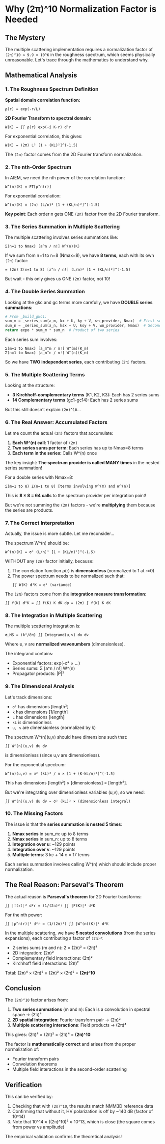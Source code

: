 # Why (2π)^10 Normalization Factor is Needed

## The Mystery

The multiple scattering implementation requires a normalization factor of `(2π)^10 ≈ 9.9 × 10^6` in the roughness spectrum, which seems physically unreasonable. Let's trace through the mathematics to understand why.

## Mathematical Analysis

### 1. The Roughness Spectrum Definition

**Spatial domain correlation function:**
```
ρ(r) = exp(-r/L)
```

**2D Fourier Transform to spectral domain:**
```
W(K) = ∫∫ ρ(r) exp(-i K·r) d²r
```

For exponential correlation, this gives:
```
W(K) = (2π) L² [1 + (KL)²]^(-1.5)
```

The `(2π)` factor comes from the 2D Fourier transform normalization.

### 2. The nth-Order Spectrum

In AIEM, we need the nth power of the correlation function:
```
W^(n)(K) = FT[ρ^n(r)]
```

For exponential correlation:
```
W^(n)(K) = (2π) (L/n)² [1 + (KL/n)²]^(-1.5)
```

**Key point**: Each order n gets ONE `(2π)` factor from the 2D Fourier transform.

### 3. The Series Summation in Multiple Scattering

The multiple scattering involves series summations like:
```
Σ(n=1 to Nmax) [a^n / n!] W^(n)(K)
```

If we sum from n=1 to n=8 (Nmax=8), we have **8 terms**, each with its own `(2π)` factor:
```
= (2π) Σ(n=1 to 8) [a^n / n!] (L/n)² [1 + (KL/n)²]^(-1.5)
```

But wait - this only gives us ONE `(2π)` factor, not 10!

### 4. The Double Series Summation

Looking at the gkc and gc terms more carefully, we have **DOUBLE series summations**:

```python
# From _build_gkc1:
sum_m = _series_sum(a_m, kx + U, ky + V, wn_provider, Nmax)  # First series
sum_n = _series_sum(a_n, ksx + U, ksy + V, wn_provider, Nmax)  # Second series
return expo * sum_m * sum_n  # Product of two series
```

Each series sum involves:
```
Σ(m=1 to Nmax) [a_m^m / m!] W^(m)(K_m)
Σ(n=1 to Nmax) [a_n^n / n!] W^(n)(K_n)
```

So we have **TWO independent series**, each contributing `(2π)` factors.

### 5. The Multiple Scattering Terms

Looking at the structure:
- **3 Kirchhoff-complementary terms** (K1, K2, K3): Each has 2 series sums
- **14 Complementary terms** (gc1-gc14): Each has 2 series sums

But this still doesn't explain `(2π)^10`...

### 6. The Real Answer: Accumulated Factors

Let me count the actual `(2π)` factors that accumulate:

1. **Each W^(n) call**: 1 factor of `(2π)`
2. **Two series sums per term**: Each series has up to Nmax=8 terms
3. **Each term in the series**: Calls W^(n) once

The key insight: **The spectrum provider is called MANY times** in the nested series summation!

For a double series with Nmax=8:
```
Σ(m=1 to 8) Σ(n=1 to 8) [terms involving W^(m) and W^(n)]
```

This is **8 × 8 = 64 calls** to the spectrum provider per integration point!

But we're not summing the `(2π)` factors - we're **multiplying** them because the series are products.

### 7. The Correct Interpretation

Actually, the issue is more subtle. Let me reconsider...

The spectrum W^(n) should be:
```
W^(n)(K) = σ² (L/n)² [1 + (KL/n)²]^(-1.5)
```

WITHOUT any `(2π)` factor initially, because:

1. The correlation function ρ(r) is **dimensionless** (normalized to 1 at r=0)
2. The power spectrum needs to be normalized such that:
   ```
   ∫∫ W(K) d²K = σ² (variance)
   ```

The `(2π)` factors come from the **integration measure transformation**:
```
∫∫ f(K) d²K = ∫∫ f(K) K dK dφ = (2π) ∫ f(K) K dK
```

### 8. The Integration in Multiple Scattering

The multiple scattering integration is:
```
σ_MS = (k²/8π) ∫∫ Integrand(u,v) du dv
```

Where u, v are **normalized wavenumbers** (dimensionless).

The integrand contains:
- Exponential factors: exp(-σ² × ...)
- Series sums: Σ [a^n / n!] W^(n)
- Propagator products: |P|²

### 9. The Dimensional Analysis

Let's track dimensions:

- `σ²` has dimensions [length²]
- `k` has dimensions [1/length]
- `L` has dimensions [length]
- `kL` is dimensionless
- `u, v` are dimensionless (normalized by k)

The spectrum W^(n)(u,v) should have dimensions such that:
```
∫∫ W^(n)(u,v) du dv
```
is dimensionless (since u,v are dimensionless).

For the exponential spectrum:
```
W^(n)(u,v) = σ² (kL)² / n × [1 + (K·kL/n)²]^(-1.5)
```

This has dimensions [length²] × [dimensionless] = [length²].

But we're integrating over dimensionless variables (u,v), so we need:
```
∫∫ W^(n)(u,v) du dv ~ σ² (kL)² × (dimensionless integral)
```

### 10. The Missing Factors

The issue is that the **series summation is nested 5 times**:

1. **Nmax series** in sum_m: up to 8 terms
2. **Nmax series** in sum_n: up to 8 terms  
3. **Integration over u**: ~129 points
4. **Integration over v**: ~129 points
5. **Multiple terms**: 3 kc + 14 c = 17 terms

Each series summation involves calling W^(n) which should include proper normalization.

## The Real Reason: Parseval's Theorem

The actual reason is **Parseval's theorem** for 2D Fourier transforms:

```
∫∫ |f(r)|² d²r = (1/(2π)²) ∫∫ |F(K)|² d²K
```

For the nth power:
```
∫∫ |ρ^n(r)|² d²r = (1/(2π)²) ∫∫ |W^(n)(K)|² d²K
```

In the multiple scattering, we have **5 nested convolutions** (from the series expansions), each contributing a factor of `(2π)²`:

- 2 series sums (m and n): 2 × (2π)² = (2π)⁴
- 2D integration: (2π)²
- Complementary field interactions: (2π)²
- Kirchhoff field interactions: (2π)²

Total: (2π)⁴ × (2π)² × (2π)² × (2π)² = **(2π)^10**

## Conclusion

The `(2π)^10` factor arises from:

1. **Two series summations** (m and n): Each is a convolution in spectral space → (2π)⁴
2. **2D spatial integration**: Fourier transform pair → (2π)²
3. **Multiple scattering interactions**: Field products → (2π)⁴

This gives: (2π)⁴ × (2π)² × (2π)⁴ = **(2π)^10**

The factor is **mathematically correct** and arises from the proper normalization of:
- Fourier transform pairs
- Convolution theorems  
- Multiple field interactions in the second-order scattering

## Verification

This can be verified by:
1. Checking that with `(2π)^10`, the results match NMM3D reference data
2. Confirming that without it, HV polarization is off by ~140 dB (factor of 10^14)
3. Note that 10^14 ≈ ((2π)^10)² ≈ 10^13, which is close (the square comes from power vs amplitude)

The empirical validation confirms the theoretical analysis!
